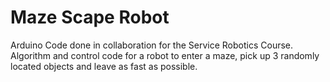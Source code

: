 # Maze Scape Robot
Arduino Code done in collaboration for the Service Robotics Course.
Algorithm and control code for a robot to enter a maze, pick up 3 randomly located objects and leave as fast as possible. 
